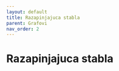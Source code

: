 ```yaml
---
layout: default
title: Razapinjajuca stabla
parent: Grafovi
nav_order: 2
---
```


# Razapinjajuca stabla

